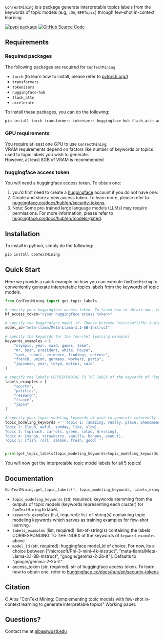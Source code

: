 `ConTextMining` is a package generate interpretable topics labels from the keywords of topic models (e.g, `LDA`, `BERTopic`) through few-shot in-context learning. 


[![pypi package](https://img.shields.io/badge/pypi_package-v0.0.1-brightgreen)](https://pypi.org/project/ConTextMining/) [![GitHub Source Code](https://img.shields.io/badge/github_source_code-source_code?logo=github&color=green)](https://github.com/cja5553/ConTextMining) 


## Requirements  
### Required packages
The following packages are required for `ConTextMining`. 

- `torch` (to learn how to install, please refer to [pytorch.org/](https://pytorch.org/))
- `transformers`
- `tokenizers`
- `huggingface-hub`
- `flash_attn`
- `accelerate`

To install these packages, you can do the following:

```bash
pip install torch transformers tokenizers huggingface-hub flash_attn accelerate
```

### GPU requirements
You require at least one GPU to use `ConTextMining`.  
VRAM requirements depend on factors like number of keywords or topics used to topic labels you wish to generate.  
However, at least 8GB of VRAM is recommended

### huggingface access token
You will need a huggingface access token. To obtain one:  
1. you'd first need to create a [huggingface](https://huggingface.co) account if you do not have one. 
2. Create and store a new access token. To learn more, please refer to [huggingface.co/docs/hub/en/security-tokens](https://huggingface.co/docs/hub/en/security-tokens).  
3. Note: Some pre-trained large language models (LLMs) may require permissions. For more information, please refer to [huggingface.co/docs/hub/en/models-gated](https://huggingface.co/docs/hub/en/models-gated).  



## Installation
To install in python, simply do the following: 
```bash
pip install ConTextMining
```

## Quick Start
Here we provide a quick example on how you can execute `ConTextMining` to conveniently generate interpretable topics labels from the keywords of topic models. 
```python
from ConTextMining import get_topic_labels

# specify your huggingface access token. To learn how to obtain one, refer to huggingface.co/docs/hub/en/security-tokens
hf_access_token="<your huggingface access token>" 

# specify the huggingface model id. Choose between "microsoft/Phi-3-mini-4k-instruct", "meta-llama/Meta-Llama-3.1-8B-Instruct" or "google/gemma-2-2b-it"
model_id="meta-llama/Meta-Llama-3.1-8B-Instruct"

# specify the keywords for the few-shot learning examples
keywords_examples = [
    "olympic, year, said, games, team",
    "mr, bush, president, white, house",
    "sadi, report, evidence, findings, defense",
    "french, union, germany, workers, paris",
    "japanese, year, tokyo, matsui, said"
]

# specify the labels CORRESPONDING TO THE INDEX of the keywords of 'keyword_examples' above. 
labels_examples = [
    "sports",
    "politics",
    "research",
    "france",
    "japan"
]

# specify your topic modeling keywords of wish to generate coherently topic labels. 
topic_modeling_keywords ='''Topic 1: [amazing, really, place, phenomenon, pleasant],
Topic 2: [loud, awful, sunday, like, slow],
Topic 3: [spinach, carrots, green, salad, dressing],
Topic 4: [mango, strawberry, vanilla, banana, peanut],
Topic 5: [fish, roll, salmon, fresh, good]'''


print(get_topic_labels(topic_modeling_keywords=topic_modeling_keywords, keywords_examples=keywords_examples, labels_examples=labels_examples, model_id=model_id, access_token=hf_access_token))
```
You will now get the interpretable topic model labels for all 5 topics! 

## Documentation

```python
ConTextMining.get_topic_labels(*, topic_modeling_keywords, labels_examples,keywords_examples, model_id, access_token)
```

- `topic_modeling_keywords` (str, required): keywords stemming from the outputs of topic models (keywords representing each cluster) for `ConTextMining` to label.  
- `keywords_examples` (list, required): list-of-string(s) containing topic modeling keywords which serves as training examples for few-shot learning.  
- `labels_examples` (list, required): list-of-string(s) containing the labels CORRESPONDING TO THE INDEX of the keywords of `keyword_examples` above.   
- `model_id` (str, required): huggingface model_id of choice. For now, its a choice between ["microsoft/Phi-3-mini-4k-instruct", "meta-llama/Meta-Llama-3.1-8B-Instruct", "google/gemma-2-2b-it"]. Defaults to "google/gemma-2-2b-it".  
- access_token (str, required): str of huggingface access token. To learn how to obtain one, refer to [huggingface.co/docs/hub/en/security-tokens](https://huggingface.co/docs/hub/en/security-tokens)


## Citation
C Alba "ConText Mining: Complementing topic models with few-shot in-context learning to generate interpretable topics" Working paper. 

## Questions?

Contact me at [alba@wustl.edu](mailto:alba@wustl.edu)
